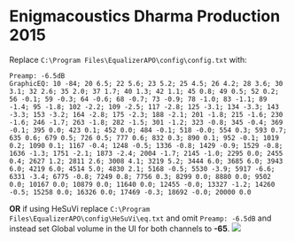 # Enigmacoustics Dharma Production 2015
Replace `C:\Program Files\EqualizerAPO\config\config.txt` with:
```
Preamp: -6.5dB
GraphicEQ: 10 -84; 20 6.5; 22 5.6; 23 5.2; 25 4.5; 26 4.2; 28 3.6; 30 3.1; 32 2.6; 35 2.0; 37 1.7; 40 1.3; 42 1.1; 45 0.8; 49 0.5; 52 0.2; 56 -0.1; 59 -0.3; 64 -0.6; 68 -0.7; 73 -0.9; 78 -1.0; 83 -1.1; 89 -1.4; 95 -1.8; 102 -2.2; 109 -2.5; 117 -2.8; 125 -3.1; 134 -3.3; 143 -3.3; 153 -3.2; 164 -2.8; 175 -2.3; 188 -2.1; 201 -1.8; 215 -1.6; 230 -1.6; 246 -1.7; 263 -1.8; 282 -1.5; 301 -1.2; 323 -0.8; 345 -0.4; 369 -0.1; 395 0.0; 423 0.1; 452 0.0; 484 -0.1; 518 -0.0; 554 0.3; 593 0.7; 635 0.6; 679 0.5; 726 0.5; 777 0.6; 832 0.3; 890 0.1; 952 -0.1; 1019 0.2; 1090 0.1; 1167 -0.4; 1248 -0.5; 1336 -0.8; 1429 -0.9; 1529 -0.8; 1636 -1.3; 1751 -2.1; 1873 -2.4; 2004 -1.7; 2145 -1.0; 2295 0.0; 2455 0.4; 2627 1.2; 2811 2.6; 3008 4.1; 3219 5.2; 3444 6.0; 3685 6.0; 3943 6.0; 4219 6.0; 4514 5.0; 4830 2.1; 5168 -0.5; 5530 -3.9; 5917 -6.6; 6331 -3.4; 6775 -0.8; 7249 0.8; 7756 0.3; 8299 0.0; 8880 0.0; 9502 0.0; 10167 0.0; 10879 0.0; 11640 0.0; 12455 -0.0; 13327 -1.2; 14260 -0.5; 15258 0.0; 16326 0.0; 17469 -0.3; 18692 -0.0; 20000 0.0
```
**OR** if using HeSuVi replace `C:\Program Files\EqualizerAPO\config\HeSuVi\eq.txt` and omit `Preamp: -6.5dB` and instead set Global volume in the UI for both channels to **-65**.
![](https://raw.githubusercontent.com/jaakkopasanen/AutoEq/master/results/Innerfidelity%202017/innerfidelity/onear/Enigmacoustics%20Dharma%20Production%202015/Enigmacoustics%20Dharma%20Production%202015.png)